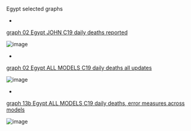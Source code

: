 Egypt selected graphs

*

[graph 02 Egypt JOHN C19 daily deaths reported](https://github.com/pourmalek/CovidLongitudinal/blob/main/output/countries/Egypt/graph%2002%20Egypt%20JOHN%20C19%20daily%20deaths%20reported.pdf)

![image](https://github.com/pourmalek/CovidLongitudinal/assets/30849720/7dfb8e3d-4833-460b-ba53-fbbf6ca93e9f)

*

[graph 02 Egypt ALL MODELS C19 daily deaths all updates](https://github.com/pourmalek/CovidLongitudinal/blob/main/output/countries/Egypt/graph%2002%20Egypt%20ALL%20MODELS%20C19%20daily%20deaths%20all%20updates.pdf)

![image](https://github.com/pourmalek/CovidLongitudinal/assets/30849720/262c2634-5a61-4741-bb5d-1600f7ac0b07)

*

[graph 13b Egypt ALL MODELS C19 daily deaths, error measures across models](https://github.com/pourmalek/CovidLongitudinal/blob/main/output/countries/Egypt/graph%2013b%20Egypt%20ALL%20MODELS%20C19%20daily%20deaths%2C%20error%20measures%20across%20models.pdf)

![image](https://github.com/pourmalek/CovidLongitudinal/assets/30849720/4436d824-4223-47dd-8d9c-4081a6631996)
